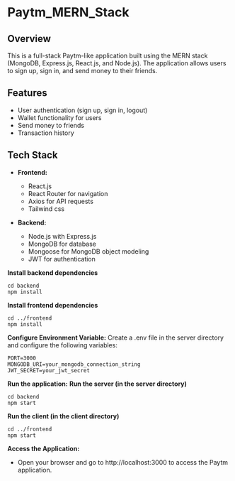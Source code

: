 # Paytm_MERN_Stack

## Overview

This is a full-stack Paytm-like application built using the MERN stack (MongoDB, Express.js, React.js, and Node.js). The application allows users to sign up, sign in, and send money to their friends.

## Features

- User authentication (sign up, sign in, logout)
- Wallet functionality for users
- Send money to friends
- Transaction history

## Tech Stack

- **Frontend:**
  - React.js
  - React Router for navigation
  - Axios for API requests
  - Tailwind css

- **Backend:**
  - Node.js with Express.js
  - MongoDB for database
  - Mongoose for MongoDB object modeling
  - JWT for authentication


**Install backend dependencies**
```
cd backend
npm install
``` 
**Install frontend dependencies**
```
cd ../frontend
npm install
```
**Configure Environment Variable:**
   Create a .env file in the server directory and configure the following variables:
   ```
   PORT=3000
   MONGODB_URI=your_mongodb_connection_string
   JWT_SECRET=your_jwt_secret
  ```
**Run the application:**
   **Run the server (in the server directory)**
  ```
  cd backend
  npm start
  ```
  **Run the client (in the client directory)**
  ```
  cd ../frontend
  npm start
  ```
**Access the Application:**
- Open your browser and go to http://localhost:3000 to access the Paytm application.
